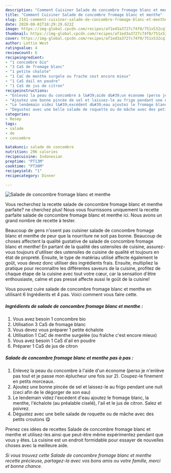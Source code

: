 ```yaml
---
description: "Comment Cuisiner Salade de concombre fromage blanc et menthe"
title: "Comment Cuisiner Salade de concombre fromage blanc et menthe"
slug: 2141-comment-cuisiner-salade-de-concombre-fromage-blanc-et-menthe
date: 2020-08-01T10:29:29.622Z
image: https://img-global.cpcdn.com/recipes/af1ed3a3727c74f0/751x532cq70/salade-de-concombre-fromage-blanc-et-menthe-photo-principale-de-la-recette.jpg
thumbnail: https://img-global.cpcdn.com/recipes/af1ed3a3727c74f0/751x532cq70/salade-de-concombre-fromage-blanc-et-menthe-photo-principale-de-la-recette.jpg
cover: https://img-global.cpcdn.com/recipes/af1ed3a3727c74f0/751x532cq70/salade-de-concombre-fromage-blanc-et-menthe-photo-principale-de-la-recette.jpg
author: Lottie West
ratingvalue: 4
reviewcount: 6
recipeingredient:
- "1 concombre bio"
- "3 CaS de fromage blanc"
- "1 petite chalote"
- "1 CaC de menthe surgele ou frache cest encore mieux"
- "1 CaS dail en poudre"
- "1 CaS de jus de citron"
recipeinstructions:
- "Enlevez la peau du concombre à l&#39;aide d&#39;un économe (perso je n&#39;enlève pas tout et je passe mon éplucheur une fois sur 2). Coupez-le finement en petits morceaux."
- "Ajoutez une bonne pincée de sel et laissez-le au frigo pendant une nuit (ceci afin de le dégorger de son eau)"
- "Le lendemain videz l&#39;excédent d&#39;eau ajoutez le fromage blanc, la menthe, l&#39;échalote (au préalable ciselé), l&#39;ail et le jus de citron. Salez et poivrez."
- "Dégustez avec une belle salade de roquette ou de mâche avec des petits croutons 😋"
categories:
- Resep
tags:
- salade
- de
- concombre

katakunci: salade de concombre 
nutrition: 296 calories
recipecuisine: Indonesian
preptime: "PT13M"
cooktime: "PT30M"
recipeyield: "1"
recipecategory: Dinner

---
```



![Salade de concombre fromage blanc et menthe](https://img-global.cpcdn.com/recipes/af1ed3a3727c74f0/751x532cq70/salade-de-concombre-fromage-blanc-et-menthe-photo-principale-de-la-recette.jpg)

Vous recherchez la recette salade de concombre fromage blanc et menthe parfaite? ne cherchez plus! Nous vous fournissons uniquement la recette parfaite salade de concombre fromage blanc et menthe ici. Nous avons un grand nombre de recette à tester.

Beaucoup de gens n'osent pas cuisiner salade de concombre fromage blanc et menthe de peur que la nourriture ne soit pas bonne. Beaucoup de choses affectent la qualité gustative de salade de concombre fromage blanc et menthe! En partant de la qualité des ustensiles de cuisine, assurez-vous toujours d'utiliser des ustensiles de cuisine de qualité et toujours en état de propreté. Ensuite, le type de matériau utilisé affecte également le goût, vous devez donc utiliser des ingrédients frais. Ensuite, multipliez la pratique pour reconnaître les différentes saveurs de la cuisine, profitez de chaque étape de la cuisine avec tout votre cœur, car la sensation d'être enthousiaste, calme et pas pressé affecte aussi le goût de la cuisine!

<!--inarticleads1-->

Vous pouvez cuire salade de concombre fromage blanc et menthe en utilisant 6 Ingrédients et 4 pas. Voici comment vous faire cette.

##### Ingrédients de salade de concombre fromage blanc et menthe :

1. Vous avez besoin 1 concombre bio
1. Utilisation 3 CaS de fromage blanc
1. Vous devez vous préparer 1 petite échalote
1. Utilisation 1 CaC de menthe surgelée (ou fraîche c&#39;est encore mieux)
1. Vous avez besoin 1 CaS d&#39;ail en poudre
1. Préparer 1 CaS de jus de citron




<!--inarticleads2-->

##### Salade de concombre fromage blanc et menthe pas à pas :

1. Enlevez la peau du concombre à l&#39;aide d&#39;un économe (perso je n&#39;enlève pas tout et je passe mon éplucheur une fois sur 2). Coupez-le finement en petits morceaux.
1. Ajoutez une bonne pincée de sel et laissez-le au frigo pendant une nuit (ceci afin de le dégorger de son eau)
1. Le lendemain videz l&#39;excédent d&#39;eau ajoutez le fromage blanc, la menthe, l&#39;échalote (au préalable ciselé), l&#39;ail et le jus de citron. Salez et poivrez.
1. Dégustez avec une belle salade de roquette ou de mâche avec des petits croutons 😋




<!--inarticleads1-->

<p>
Prenez ces idées de recettes Salade de concombre fromage blanc et menthe et utilisez-les ainsi que peut-être même expérimentez pendant que vous y êtes. La cuisine est un endroit formidable pour essayer de nouvelles choses avec la meilleure aide.
</p>

<p>
<i>Si vous trouvez cette Salade de concombre fromage blanc et menthe recette précieuse, partagez-la avec vos bons amis ou votre famille, merci et bonne chance.</i>
</p>
